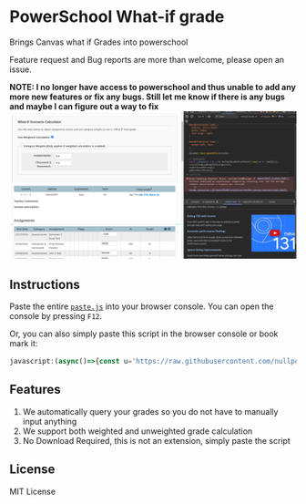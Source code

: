 # PowerSchool What-if grade

Brings Canvas what if Grades into powerschool

Feature request and Bug reports are more than welcome, please open an issue.

**NOTE: I no longer have access to powerschool and thus unable to add any more new features or fix any bugs. Still let me know if there is any bugs and maybe I can figure out a way to fix**
![demo](/image.png)

## Instructions

Paste the entire [`paste.js`](/paste.js) into your browser console. You can open the console by pressing `F12`.

Or, you can also simply paste this script in the browser console or book mark it:
```js
javascript:(async()=>{const u='https://raw.githubusercontent.com/nullpointerexceptionkek/PowerSchool-WhatIF-Grades/refs/heads/master/paste.js',h='3a7ad2f48d7af5295fb14de1a13aa0dcddc9b5df91842caf498cd5c23831cabc';try{const r=await fetch(u);if(!r.ok)throw 0;const t=await r.text();const b=await crypto.subtle.digest('SHA-256',new TextEncoder().encode(t));const d=Array.from(new Uint8Array(b)).map(x=>x.toString(16).padStart(2,'0')).join('');if(d===h)new Function(t)();else console.error('HASH MISMATCH');}catch(e){}})();
```

## Features

1. We automatically query your grades so you do not have to manually input anything
2. We support both weighted and unweighted grade calculation
3. No Download Required, this is not an extension, simply paste the script


## License

MIT License
